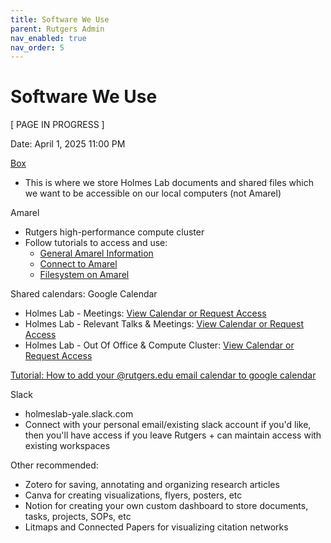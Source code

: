 ```yaml
---
title: Software We Use
parent: Rutgers Admin
nav_enabled: true 
nav_order: 5
---
```

# Software We Use

[ PAGE IN PROGRESS ]

Date: April 1, 2025 11:00 PM

[Box](https://rutgers.app.box.com/folder/0) 
- This is where we store Holmes Lab documents and shared files which we want to be accessible on our local computers (not Amarel)

Amarel 
- Rutgers high-performance compute cluster
- Follow tutorials to access and use:
    - [General Amarel Information](https://holmeslab.github.io/holmeslab/docs/Amarel/)
    - [Connect to Amarel](https://holmeslab.github.io/holmeslab/docs/Amarel/connect-amarel/)
    - [Filesystem on Amarel](https://holmeslab.github.io/holmeslab/docs/Amarel/filesystem-amarel/)

Shared calendars: Google Calendar
- Holmes Lab - Meetings: [View Calendar or Request Access](https://calendar.google.com/calendar/u/0?cid=Y19hMmJhNjE1MzlmODQzNjBhZmJkYTU2ODM5YjY4MTYwMTZlYWM3OTQ0MGE5NjMyODMxZjVmYjM3NzVjOTcwYzc4QGdyb3VwLmNhbGVuZGFyLmdvb2dsZS5jb20)
- Holmes Lab - Relevant Talks & Meetings: [View Calendar or Request Access](https://calendar.google.com/calendar/u/0?cid=Y19lZGUzOGM4Y2UyZTFjNGNiMTc0ZDVjYTFmYzYwOGE2NGNmYTdmZTIwM2M3NjY1OTdmMDRkNmRkYWNjNzI4YjFjQGdyb3VwLmNhbGVuZGFyLmdvb2dsZS5jb20)
- Holmes Lab - Out Of Office & Compute Cluster: [View Calendar or Request Access](https://calendar.google.com/calendar/u/0?cid=Y19hMzg1ZjhhODRiNmExZjdlNDI0YWYxZTVlNzIzZWZkNmM3N2JjMzEzZDdjN2M5NzkxNWExNDQ3NzRiZjcwOGUzQGdyb3VwLmNhbGVuZGFyLmdvb2dsZS5jb20)

[Tutorial: How to add your @rutgers.edu email calendar to google calendar](https://www.androidpolice.com/add-outlook-calendar-google-calendar-how-to/) 

Slack
- holmeslab-yale.slack.com 
- Connect with your personal email/existing slack account if you'd like, then you'll have access if you leave Rutgers + can maintain access with existing workspaces

Other recommended:
- Zotero for saving, annotating and organizing research articles
- Canva for creating visualizations, flyers, posters, etc
- Notion for creating your own custom dashboard to store documents, tasks, projects, SOPs, etc
- Litmaps and Connected Papers for visualizing citation networks